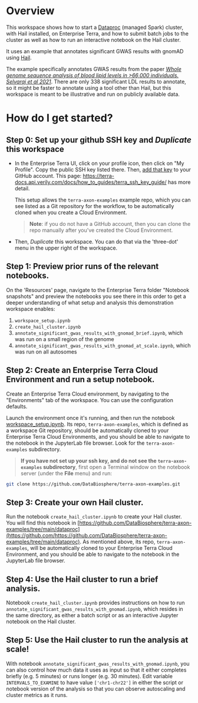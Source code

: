 # Overview

This workspace shows how to start a [Dataproc](https://cloud.google.com/dataproc) (managed Spark) cluster, with Hail installed, on Enterprise Terra, and how to submit batch jobs to the cluster as well as how to run an interactive notebook on the Hail cluster.

It uses an example that annotates significant GWAS results with gnomAD using [Hail](https://hail.is/).

The example specifically annotates GWAS results from the paper [*Whole genome sequence analysis of blood lipid levels in >66,000 individuals. Selvaraj et al 2021*](https://www.biorxiv.org/content/10.1101/2021.10.11.463514v1.supplementary-material). There are only 338 significant LDL results to annotate, so it might be faster to annotate using a tool other than Hail, but this workspace is meant to be illustrative and run on publicly available data.

# How do I get started?

## Step 0: Set up your github SSH key and _Duplicate_ this workspace

- In the Enterprise Terra UI, click on your profile icon, then click on "My Profile". Copy the public SSH key listed there.
  Then, [add that key](https://docs.github.com/en/authentication/connecting-to-github-with-ssh/adding-a-new-ssh-key-to-your-github-account) to your GitHub account.
  This page: https://terra-docs.api.verily.com/docs/how_to_guides/terra_ssh_key_guide/ has more detail.

  This setup allows the `terra-axon-examples` example repo, which you can see listed as a Git repository for the workflow, to be automatically cloned when you create a Cloud Environment.
  > **Note**: if you do not have a GitHub account, then you can clone the repo manually after you've created the Cloud Environment.

- Then, *Duplicate* this workspace. You can do that via the 'three-dot' menu in the upper right of the workspace.



## Step 1: Preview prior runs of the relevant notebooks.

On the 'Resources' page, navigate to the Enterprise Terra folder "Notebook snapshots" and preview the notebooks you see there in this order to get a deeper understanding of what setup and analysis this demonstration workspace enables:
1. `workspace_setup.ipynb`
2. `create_hail_cluster.ipynb`
3. `annotate_significant_gwas_results_with_gnomad_brief.ipynb`, which was run on a small region of the genome
4. `annotate_significant_gwas_results_with_gnomad_at_scale.ipynb`, which was run on all autosomes


## Step 2: Create an Enterprise Terra Cloud Environment and run a setup notebook.

Create an Enterprise Terra Cloud environment, by navigating to the "Environments" tab of the workspace. You can use the configuration defaults.

Launch the environment once it's running, and then run the notebook [workspace_setup.ipynb](https://github.com/DataBiosphere/terra-axon-examples/blob/main/workspace_setup.ipynb). Its repo, `terra-axon-examples`, which is defined as a workspace Git repository, should be automatically cloned to your Enterprise Terra Cloud Environments, and you should be able to navigate to the notebook in the JupyterLab file browser. Look for the `terra-axon-examples` subdirectory.

> **If you have not set up your ssh key, and do not see the `terra-axon-examples` subdirectory**, first open a Terminal window on the notebook server (under the **File** menu) and run:

  ```sh
  git clone https://github.com/DataBiosphere/terra-axon-examples.git
  ```

## Step 3: Create your own Hail cluster.

Run the notebook `create_hail_cluster.ipynb` to create your Hail cluster. You will find this notebook in [https://github.com/DataBiosphere/terra-axon-examples/tree/main/dataproc](https://github.com/https://github.com/DataBiosphere/terra-axon-examples/tree/main/dataproc).  As mentioned above, its repo, `terra-axon-examples`, will be automatically cloned to your Enterprise Terra Cloud Environment, and you should be able to navigate to the notebook in the JupyterLab file browser.

## Step 4: Use the Hail cluster to run a brief analysis.

Notebook `create_hail_cluster.ipynb` provides instructions on how to run `annotate_significant_gwas_results_with_gnomad.ipynb`, which resides in the same directory, as either a batch script or as an interactive Jupyter notebook on the Hail cluster.

## Step 5: Use the Hail cluster to run the analysis at scale!

With notebook `annotate_significant_gwas_results_with_gnomad.ipynb`, you can also control how much data it uses as input so that it either completes briefly (e.g. 5 minutes) or runs longer (e.g. 30 minutes). Edit variable `INTERVALS_TO_EXAMINE` to have value `['chr1-chr22']` in either the script or notebook version of the analysis so that you can observe autoscaling and cluster metrics as it runs.
